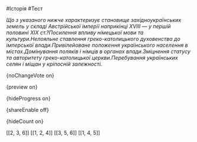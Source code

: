 #Історія #Тест

*Що з указаного  нижче характеризує становище західноукраїнських земель у складі  Австрійської імперії наприкінці XVIII — у першій половині ХІХ ст.?Посилення впливу німецької мови та культури.Нелояльне ставлення греко-католицького духовенства до імперської влади.Привілейоване положення українського населення в містах.Домінування поляків і німців в органах влади.Зміцнення статусу та авторитету греко-католицької церкви.Перебування українських селян і міщан у кріпосній залежності.*

{noChangeVote on}

{preview on}

{hideProgress on}

{shareEnable off}

{hideCount on}

[[2, 3, 6]]
[[1, 2, 4]]
[[3, 5, 6]]
[[1, 4, 5]]

